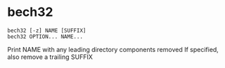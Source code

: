 # bech32

```
bech32 [-z] NAME [SUFFIX]
bech32 OPTION... NAME...
```

Print NAME with any leading directory components removed
If specified, also remove a trailing SUFFIX
